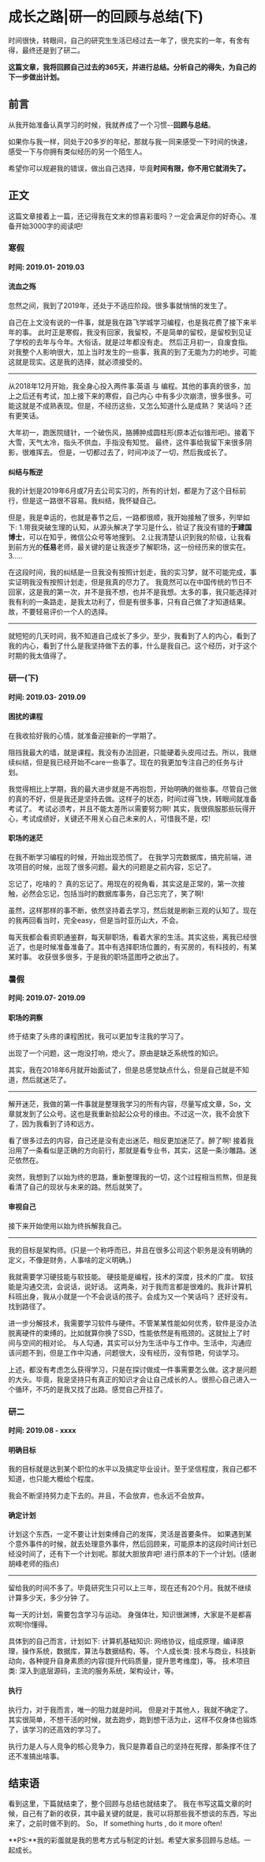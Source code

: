 # 成长之路|研一的回顾与总结(下)

时间很快，转眼间，自己的研究生生活已经过去一年了，很充实的一年，有舍有得，最终还是到了研二。

**这篇文章，我将回顾自己过去的365天，并进行总结。分析自己的得失，为自己的下一步做出计划。**


## 前言

从我开始准备认真学习的时候，我就养成了一个习惯--**回顾与总结**。

如果你与我一样，同处于20多岁的年纪，那就与我一同来感受一下时间的快速，感受一下与你拥有类似经历的另一个陌生人。

希望你可以规避我的错误，做出自己选择，毕竟**时间有限，你不用它就消失了。**



## 正文
这篇文章接着上一篇，还记得我在文末的惊喜彩蛋吗？一定会满足你的好奇心。准备开始3000字的阅读吧!

### 寒假
**时间: 2019.01- 2019.03**

#### 流血之殇

忽然之间，我到了2019年，还处于不适应阶段。很多事就悄悄的发生了。

自己在上文没有说的一件事，就是我在路飞学城学习编程，也是我花费了接下来半年的事。
此时正是寒假，我没有回家，我留校，不是简单的留校，是留校到见证了学校的去年与今年。大俗话，就是过年都没有走。
然后正月初一，自废食指。
对我整个人影响很大，加上当时发生的一些事，我真的到了无能为力的地步。可能这就是现实。这是我的选择，就必须接受的。
- - - - -
从2018年12月开始，我全身心投入两件事:英语 与 编程。其他的事真的很多，加上之后还有考试，加上接下来的寒假，自己内心 中有多少次崩溃，很多很多。可能这就是不成熟表现。但是，不经历这些，又怎么知道什么是成熟？
笑话吗？还有更笑话。

大年初一，跑医院缝针，一个破伤风，胳膊肿成圆柱形(原本近似锥形吧)。接着下大雪，天气太冷，指头不供血，手指没有知觉。
最终，这件事给我留下来很多阴影，很难挥去。
但是，一切都过去了，时间冲淡了一切，然后我成长了。





#### 纠结与叛逆

我的计划是2019年6月或7月去公司实习的，所有的计划，都是为了这个目标前行，但是这一路很不容易。我纠结，我怀疑自己。

但是，我是幸运的，也就是春节之后，一路都很顺，我开始接触了很多，列举如下:
1.带我突破生理的认知，从源头解决了学习是什么，验证了我没有错的**于建国博士**，可以在知乎，微信公众号等地搜到。
2.让我清楚认识到我的阶级，让我看到前方光的**任易**老师，最关键的是让我逐步了解职场，这一份经历来的很实在。
3.....

在这段时间，我的纠结是一旦我没有按照计划走，我的实习梦，就不可能完成，事实证明我没有按照计划走，但是我真的尽力了。
我竟然可以在中国传统的节日不回家，这是我的第一次，并不是我不想，也并不是我想。太多的事，我只能选择对我有利的一条路走，是我太功利了，但是有很多事，只有自己做了才知道结果。
故，不要轻易评价一个人的选择。

- - - - -
就短短的几天时间，我不知道自己成长了多少。至少，我看到了人的内心，看到了我的内心，看到了什么是我坚持做下去的事，什么是我自己。这个经历，对于这个时期的我太值得了。








### 研一(下)
**时间: 2019.03- 2019.09**


#### 困扰的课程

在我收拾好我的心情，就准备迎接新的一学期了。

阻挡我最大的墙，就是课程。我没有办法回避，只能硬着头皮闯过去。所以，我继续纠结，但是我已经开始不care一些事了。现在的我更加专注自己的任务与计划。

我觉得相比上学期，我的最大进步就是不再抱怨，开始明确的做些事。尽管自己做的真的不好，但是我还是坚持去做。这样子的状态，时间过得飞快，转眼间就准备考试了。
考试必须考，并且不能太差所以需要努力啊!
其实，我很佩服那些玩得开心，考试成绩好，关键还不用关心自己未来的人，可惜我不是，哎!









#### 职场的迷茫

在我不断学习编程的时候，开始出现恐慌了。
在我学习完数据库，搞完前端，进攻项目的时候，出现了很多问题。最大的问题是之前内容，忘记了。

忘记了，吃啥的？
真的忘记了。用现在的视角看，其实这是正常的，第一次接触，必然会忘记，包括当时的数据库事务，自己忘完了，笑了啊!

虽然，这样那样的事不断，依然坚持着去学习，然后就是刷新三观的认知了。现在的我再回看当时，完全easy，但是当时亚历山大，不会。

每天我都会看资职通鉴群，每天聊职场，看着大家的生活。其实这些，离我已经很近了，也是时候准备准备了。其中有选择职场位置的，有买房的，有科技的，有某某时事。
收获很多很多，于是我的职场蓝图呼之欲出了。











### 暑假
**时间: 2019.07- 2019.09**


#### 职场的洞察

终于结束了头疼的课程困扰，我可以更加专注我的学习了。

出现了一个问题，这一炮没打响，熄火了。原由是缺乏系统性的知识。

其实，我在2018年6月就开始面试了，但是总感觉缺点什么，但是自己就是不知道，然后就迷茫了。

- - - - -
解开迷茫，我做的第一件事就是整理我学习的所有内容，尽量写成文章，So，文章就发到了公众号。这也是我重新拾起公众号的缘由。不过这一次，我不会放下了，因为我看到了诗和远方。

看了很多过去的内容，自己还是没有走出迷茫，相反更加迷茫了。醉了啊! 
接着我沿用了一条看似是正确的方向前行，那就是看专业书，其实，这是一条沙雕路。迷茫依然在。

突然，我想到了以始为终的思路，重新整理我的一切，这个过程相当煎熬，但是我看清了自己的现状与未来的路。然后就笑了。





#### 审视自己
接下来开始使用以始为终拆解我自己。
- - - - -
我的目标是架构师。(只是一个称呼而已，并且在很多公司这个职务是没有明确的定义，不像是财务，人事啥的定义明确。)

我就需要学习硬技能与软技能。
硬技能是编程，技术的深度，技术的广度。
软技能是沟通交流，会说话，说好话。
这两条，对于我而言都是很难的。我非计算机科班出身，我从小就是一个不会说话的孩子。会成为又一个笑话吗？
还好没有。找到路径了。

进一步分解技术，我需要学习软件与硬件。不管某某性能如何优秀，软件是没办法脱离硬件的束缚的。比如就算你换了SSD，性能依然是有瓶颈的。这就扯上了时间与空间的相对论。
与人勾通，其实可以分为生活中与工作中。生活中，沟通应该问题不到，但是工作中沟通，问题很大，没有经历，没有惊艳，何谈学习。

上述，都没有考虑怎么获得学习，只是在探讨做成一件事需要怎么做。这才是问题的大头。毕竟，我是坚持只有真正的知识才会让自己成长的人。很担心自己进入一个循环，不巧的是我又找了出路。感觉自己开挂了。







### 研二
**时间: 2019.08 - xxxx**

#### 明确目标

我的目标就是达到某个职位的水平以及搞定毕业设计。至于坚信程度，我自己都不知道，也只能大概给个程度。

我会不断坚持努力走下去的。并且，不会放弃，也永远不会放弃。





#### 确定计划

计划这个东西，一定不要让计划束缚自己的发挥，灵活是首要条件。
如果遇到某个意外事件的时候，就去处理意外事件，然后回顾来，可能原本的这段时间计划已经没时间了，还有下一个计划呢。那就大胆放弃吧!
进行原本的下一个计划。(感谢胡峰老师的指点)
- - - - -

留给我的时间不多了。毕竟研究生只可以上三年，现在还有20个月。我就不继续计算多少天，多少分钟 了。

每一天的计划，需要包含学习与运动。
身强体壮，知识很渊博，大家是不是都喜欢啊!你懂得。

具体到的自己而言，计划如下:
计算机基础知识: 网络协议，组成原理，编译原理，操作系统，数据库，算法与数据结构，等。
个人成长类: 技术与商业，科技新动向，各种提升自身素质的内容(提升代码质量，提升思考维度)，等。
技术项目类: 深入到底层源码，主流的服务系统，架构设计，等。






#### 执行

执行力，对于我而言，唯一的阻力就是时间。
但是对于其他人，我就不确定了。
其实很简单，不想干活的时候，就去跑步，跑到想干活为止，这样不仅身体也锻炼了，该学习的还高效的学习了。

执行力是人与人竞争的核心竞争力，我只是靠着自己的坚持在死撑，那条撑不住了还不准搞出啥事。




## 结束语 

看到这里，下篇就结束了，整个回顾与总结也就结束了。
我在书写这篇文章的时候，自己有了新的收获，其中最关键的就是，我可以将那些我不想谈的东西，写出来了，之前时做不到的。
So， If something hurts , do it more often!


**PS:**我的彩蛋就是我的思考方式与制定的计划。希望大家多回顾与总结。一起成长。













